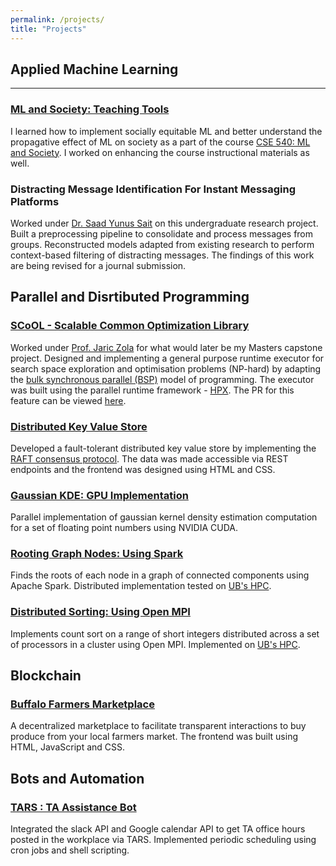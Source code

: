 ```yaml
---
permalink: /projects/
title: "Projects"
---
```

## Applied Machine Learning 

___

### [ML and Society: Teaching Tools](http://www-student.cse.buffalo.edu/~atri/ml-and-soc/spr22/project/teaching.html)

I learned how to implement socially equitable ML and better understand the propagative effect of ML on society as a part of the course [CSE 540: ML and Society](http://www-student.cse.buffalo.edu/~atri/ml-and-soc/spr22/index.html). I worked on enhancing the course instructional materials as well.

### Distracting Message Identification For Instant Messaging Platforms

Worked under [Dr. Saad Yunus Sait](https://www.srmist.edu.in/department-of-computational-intelligence/faculty/drsaad) on this undergraduate research project. Built a preprocessing pipeline to consolidate and process messages from groups. Reconstructed models adapted from existing research to perform context-based filtering of distracting messages. The findings of this work are being revised for a journal submission.

## Parallel and Disrtibuted Programming

### [SCoOL - Scalable Common Optimization Library <i class="fab fa-fw fa-gitlab" aria-hidden="true "></i>](https://gitlab.com/SCoRe-Group/scool)

Worked under [Prof. Jaric Zola](https://cse.buffalo.edu/~jzola/) for what would later be my Masters capstone project. Designed and implementing a general purpose runtime executor for search space exploration and optimisation  problems (NP-hard) by adapting the [bulk synchronous parallel (BSP)](https://en.wikipedia.org/wiki/Bulk_synchronous_parallel) model of programming. The executor was built using the parallel runtime framework - [HPX](https://github.com/STEllAR-GROUP/hpx). The PR for this feature can be viewed [here](https://gitlab.com/SCoRe-Group/scool/-/merge_requests/22).

### [Distributed Key Value Store <i class="fab fa-fw fa-github" aria-hidden="true"></i>](https://github.com/saivishy/distributed-key-val-store)

Developed a fault-tolerant distributed key value store by implementing the [RAFT consensus protocol](https://raft.github.io/). The data was made accessible via REST endpoints and the frontend was designed using HTML and CSS. 

### [Gaussian KDE: GPU Implementation <i class="fab fa-fw fa-github" aria-hidden="true"></i>](https://github.com/saivishy/kde-gpu)

Parallel implementation of gaussian kernel density estimation computation for a set of floating point numbers using NVIDIA CUDA.

### [Rooting Graph Nodes: Using Spark <i class="fab fa-fw fa-github" aria-hidden="true"></i>](https://github.com/saivishy/rooting-connected-components)

Finds the roots of each node in a graph of connected components using Apache Spark. Distributed implementation tested on [UB's HPC](https://www.buffalo.edu/ccr/support/research_facilities/ub-hpc.html).

### [Distributed Sorting: Using Open MPI <i class="fab fa-fw fa-github" aria-hidden="true"></i>](https://github.com/saivishy/distributed-sorting)

Implements count sort on a range of short integers distributed across a set of processors in a cluster using Open MPI. Implemented on [UB's HPC](https://www.buffalo.edu/ccr/support/research_facilities/ub-hpc.html).

## Blockchain

### [Buffalo Farmers Marketplace <i class="fab fa-fw fa-github" aria-hidden="true"></i>](https://github.com/saivishy/buffalo-farmers-marketplace)

A  decentralized marketplace to facilitate transparent interactions to buy produce from your local farmers market. The frontend was built using HTML, JavaScript and CSS. 

## Bots and Automation 

### [TARS : TA Assistance Bot <i class="fab fa-fw fa-github" aria-hidden="true"></i>](https://github.com/solarillion/TARS)

Integrated the slack API and Google calendar API to get TA office hours posted in the workplace via TARS. Implemented periodic scheduling using cron jobs and shell scripting.

